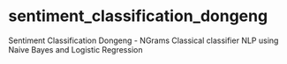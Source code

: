 # sentiment_classification_dongeng
Sentiment Classification Dongeng - NGrams Classical classifier NLP using Naive Bayes and Logistic Regression
